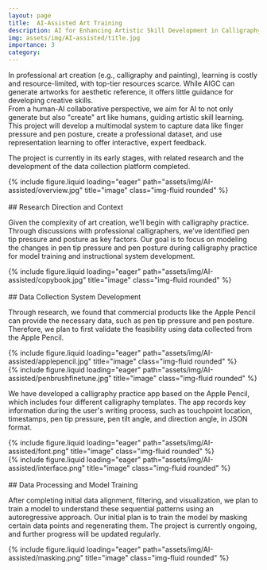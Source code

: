 ```yaml
---
layout: page
title:  AI-Assisted Art Training
description: AI for Enhancing Artistic Skill Development in Calligraphy and Painting
img: assets/img/AI-assisted/title.jpg
importance: 3
category: 
---
```


In professional art creation (e.g., calligraphy and painting), learning is costly and resource-limited, with top-tier resources scarce. While AIGC can generate artworks for aesthetic reference, it offers little guidance for developing creative skills.  
From a human-AI collaborative perspective, we aim for AI to not only generate but also "create" art like humans, guiding artistic skill learning. This project will develop a multimodal system to capture data like finger pressure and pen posture, create a professional dataset, and use representation learning to offer interactive, expert feedback.  

The project is currently in its early stages, with related research and the development of the data collection platform completed.

<div class="row">
    <div class="col-sm mt-3 mt-md-0">
        {% include figure.liquid loading="eager" path="assets/img/AI-assisted/overview.jpg" title="image" class="img-fluid rounded" %}
    </div>
</div>

<br>
## Research Direction and Context  

Given the complexity of art creation, we’ll begin with calligraphy practice. Through discussions with professional calligraphers, we’ve identified pen tip pressure and posture as key factors. Our goal is to focus on modeling the changes in pen tip pressure and pen posture during calligraphy practice for model training and instructional system development.

<div class="row">
    <div class="col-sm mt-3 mt-md-0">
        {% include figure.liquid loading="eager" path="assets/img/AI-assisted/copybook.jpg" title="image" class="img-fluid rounded" %}
    </div>
</div>

<br>
## Data Collection System Development  

Through research, we found that commercial products like the Apple Pencil can provide the necessary data, such as pen tip pressure and pen posture. Therefore, we plan to first validate the feasibility using data collected from the Apple Pencil. 

<div class="row">
    <div class="col-sm mt-3 mt-md-0">
        {% include figure.liquid loading="eager" path="assets/img/AI-assisted/applepencil.jpg" title="image" class="img-fluid rounded" %}
    </div>
</div>
<div class="row">
    <div class="col-sm mt-3 mt-md-0">
        {% include figure.liquid loading="eager" path="assets/img/AI-assisted/penbrushfinetune.jpg" title="image" class="img-fluid rounded" %}
    </div>
</div>

We have developed a calligraphy practice app based on the Apple Pencil, which includes four different calligraphy templates. The app records key information during the user's writing process, such as touchpoint location, timestamps, pen tip pressure, pen tilt angle, and direction angle, in JSON format.

<div class="row">
    <div class="col-sm-4 mt-3 mt-md-0">
        {% include figure.liquid loading="eager" path="assets/img/AI-assisted/font.png" title="image" class="img-fluid rounded" %}
    </div>
    <div class="col-sm-8 mt-3 mt-md-0">
        {% include figure.liquid loading="eager" path="assets/img/AI-assisted/interface.png" title="image" class="img-fluid rounded" %}
    </div>
</div>

<br>
## Data Processing and Model Training 

After completing initial data alignment, filtering, and visualization, we plan to train a model to understand these sequential patterns using an autoregressive approach. Our initial plan is to train the model by masking certain data points and regenerating them. The project is currently ongoing, and further progress will be updated regularly.

<div class="row">
    <div class="col-sm mt-3 mt-md-0">
        {% include figure.liquid loading="eager" path="assets/img/AI-assisted/masking.png" title="image" class="img-fluid rounded" %}
    </div>
</div>